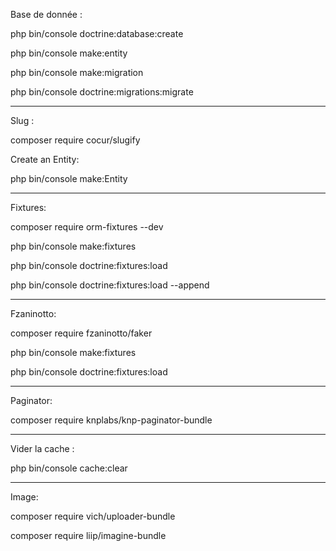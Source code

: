 Base de donnée : 

php bin/console doctrine:database:create

php bin/console make:entity

php bin/console make:migration

php bin/console doctrine:migrations:migrate

---------------------------------------------------
Slug  :

composer require cocur/slugify


Create an Entity:

php bin/console make:Entity <nameoftable>

--------------------------------------------------

Fixtures:

composer require orm-fixtures --dev

php bin/console make:fixtures

php bin/console doctrine:fixtures:load

php bin/console doctrine:fixtures:load --append

--------------------------------------------------

Fzaninotto:

composer require fzaninotto/faker

php bin/console make:fixtures

php bin/console doctrine:fixtures:load 

--------------------------------------------------

Paginator:

composer require knplabs/knp-paginator-bundle

--------------------------------------------------

Vider la cache : 

php bin/console cache:clear


--------------------------------------------------

Image:

composer require vich/uploader-bundle

composer require liip/imagine-bundle